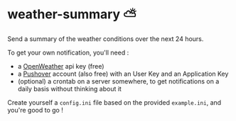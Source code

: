 # weather-summary :partly_sunny:

Send a summary of the weather conditions over the next 24 hours.

To get your own notification, you'll need :
* a [OpenWeather](https://openweathermap.org/api) api key (free)
* a [Pushover](https://pushover.net/) account (also free) with an User Key and an Application Key
* (optional) a crontab on a server somewhere, to get notifications on a daily basis without thinking about it

Create yourself a `config.ini` file based on the provided `example.ini`, and you're good to go !
